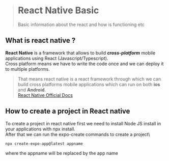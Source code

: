 > # React Native Basic
>
> Basic information about the react and how is functioning etc

## What is react native ?

**React Native** is a framework that allows to build **_cross-platform_** mobile applications using React (Javascript/Typescript).  
Cross platform means we have to write the code once and we can deploy it to multiple platforms.

> That means react native is a react framework through which we can build cross platforms mobile applications which can run on both **ios** and **Android**.  
> [React Native Official Docs](https://reactnative.dev/)

## How to create a project in React native

To create a project in react native first we need to install Node JS install in your applications with npx install.  
After that we can run the expo-create commands to create a project\

```
npx create-expo-app@latest appname
```

where the appname will be replaced by the app name

